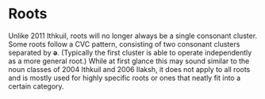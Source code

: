 # Roots

Unlike 2011 Ithkuil, roots will no longer always be a single consonant cluster. Some roots follow a CVC pattern, consisting of two consonant clusters separated by **ə**. (Typically the first cluster is able to operate independently as a more general root.) While at first glance this may sound similar to the noun classes of 2004 Ithkuil and 2006 Ilaksh, it does not apply to all roots and is mostly used for highly specific roots or ones that neatly fit into a certain category.
